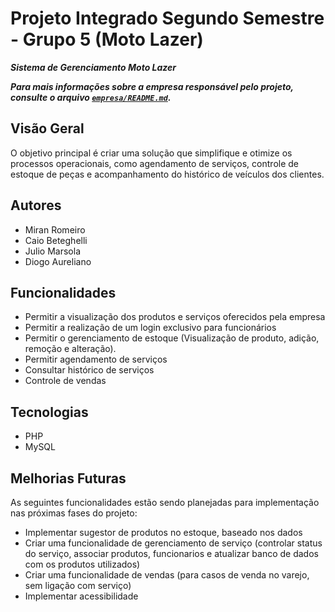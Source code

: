 # Projeto Integrado Segundo Semestre - Grupo 5 (Moto Lazer)

_**Sistema de Gerenciamento Moto Lazer**_

_**Para mais informações sobre a empresa responsável pelo projeto, consulte o arquivo [`empresa/README.md`](empresa/README.md).**_

## Visão Geral
O objetivo principal é criar uma solução que simplifique e otimize os processos operacionais, como agendamento de serviços, controle de estoque de peças  e acompanhamento do histórico de veículos dos clientes.

## Autores
- Miran Romeiro
- Caio Beteghelli
- Julio Marsola
- Diogo Aureliano

## Funcionalidades
- Permitir a visualização dos produtos e serviços oferecidos pela empresa
- Permitir a realização de um login exclusivo para funcionários
- Permitir o gerenciamento de estoque (Visualização de produto, adição, remoção e alteração).
- Permitir agendamento de serviços
- Consultar histórico de serviços
- Controle de vendas

## Tecnologias
- PHP
- MySQL

## Melhorias Futuras

As seguintes funcionalidades estão sendo planejadas para implementação nas próximas fases do projeto:
- Implementar sugestor de produtos no estoque, baseado nos dados
- Criar uma funcionalidade de gerenciamento de serviço (controlar status do serviço, associar produtos, funcionarios e atualizar banco de dados com os produtos utilizados) 
- Criar uma funcionalidade de vendas (para casos de venda no varejo, sem ligação com serviço)
- Implementar acessibilidade

